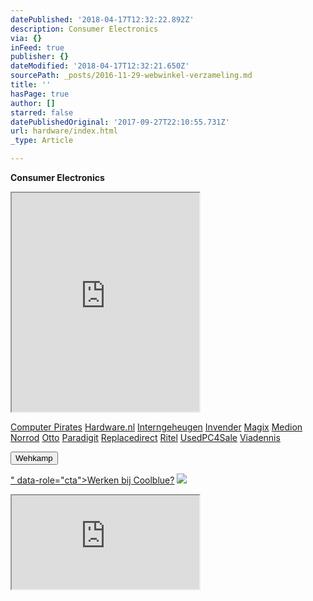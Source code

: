 ```yaml
---
datePublished: '2018-04-17T12:32:22.892Z'
description: Consumer Electronics
via: {}
inFeed: true
publisher: {}
dateModified: '2018-04-17T12:32:21.650Z'
sourcePath: _posts/2016-11-29-webwinkel-verzameling.md
title: ''
hasPage: true
author: []
starred: false
datePublishedOriginal: '2017-09-27T22:10:55.731Z'
url: hardware/index.html
_type: Article

---
```

**Consumer Electronics**

<iframe src="https://the-grid.github.io/ed-userhtml/?g=eJzdWMtu2zgU3fsrNAbina23_KSDTtpBO0gfCy-mq4CibiQiFCWQdOVgMP8-V7KcKGmdBybyYgxDNGmJ556je8kjrX57__Vi8_3bByszuVgPVocGaIKN3bba3ApYDxL-w_p7YOEnp7txxROTLSwvcpxyt2yGM-BpZhaWO6uHcGDwD07SXr2Ki-R2PRgMVtTKFFyTYWZMubDtqqom7xjohCtgZiLF0DJUpWDI8CoWVN4M1yuep5ZW7ME1cZFTVZ9vf8ppCto2GaSKJ7aEBBRemGgYVxBXXN6A0PbdT0lzkDZFyHGLWcp0aFGBiB83ny8tszWF4hQDaWInwz1Xt2HaksSOhb24UAi2cJYYpE3X1hF6gsc0phNW5KchdwB8S2I_MTNsYhRNAA_sBtREgrHPGXHDKHBGNC-XOZm5oTebNx1KXN-fRm7TUaRptuRkcsCuVKB1f7daY6jCBGEjA7PPK068WeREeyk0J64TRV7TEdgJpqE3j5pupVEGBYIMZXFdCFFUJ6qAnLLeUx-nBiWpgTpMgwliDJk7wZXrXe3z4apNiDPvjxPRvouob-4xUDPmTaQnYXbAezNex2ixzAg42Up9wHshLa9Ly3sBrbpySwxQgipVkSqa5xRjFvVybTPB2c3-eF4Sd2TIVomRJoHvOqNrsvnrcoQDpJ7nzH-HSYzfPefm-lFNgfxeiPEXSJDXiRRDPAT_74kQPpkIDCt3q3VWlG1xc5nAbkJ1uavL3PP9-bRT6F-qasz0E-X-aBFcry66AGurD6k6HHouGwYSd0pRFlw24bbbZitamZW1ZqEfPFIsSV6l2EOQnjTrgvSo2hGD4XmB47cGw_V-ZS46um1fplsCUnKdAG2qtpeivId4AxdyvDCPiBaGbvisZmiSXiPah10JjSC96AX72XtewzCF0Q2kkME2Bdks-a1L8eaO16nFTw9O7Nbk4Dmd9hhguii9SPaITF_SPWt1A8eb3TvdMPSj6cHpfns__vNy80q_WwNqQw1n40Qz2eDWGHY7eWcNfRhLB7DR4Y76_RMsMj5bHh5dKUq0tFr2spCwHFr2E9lzW6h6n8X7Ve8gJZdpkzrBzJ--zOH-lCvfDzP2kiBtvG-YGL-wUup6ksmDcaI5_rlwXccVPoOtzRSaVP4D2lFHuPOZH6wvikLEYgtWVuRQIjPBa3U2_y-1Vvb-JcjK3r9o-Rdbsfhl" height="350" style=""></iframe>

[Computer Pirates][0]
[Hardware.nl][1]
[Interngeheugen][2]
[Invender][3]
[Magix][4]
[Medion][5]
[Norrod][6]
[Otto][7]
[Paradigit][8]
[Replacedirect][9]
[Ritel][10]
[UsedPC4Sale][11]
[Viadennis][12]

<button data-role="cta" style="">Wehkamp</button>

[" data-role="cta"\>Werken bij Coolblue?][13]
![](https://the-grid-user-content.s3-us-west-2.amazonaws.com/d4d8e480-281e-41f8-a31e-4427722137e0.png)

<iframe src="https://the-grid.github.io/ed-userhtml/?g=eJyNULFuwyAU3PmKV_YUnFRy6mCWtnM7ZOmIARsUHFuYJrGq_HteqLt06ltOutM73Z14eH1_2X9-vIFLfZBE_IJVBoEtOKU5WEmMP8E3AbxeXVZnb5KrYL3lfLzsMu2s71yqoMjUnSFXdFneRTOYWRIiFLho25q6lMaKsTG2j-7IdPD6wLTqUasKtAibZtowHa1K_mQzy4sioFQ-USl838EU9V-bafiK2v7bB3KNmpbrLV3y1_SZU2iGaGysKadMCqYwNzb5aYC75JluqltffA" height="150" style=""></iframe>



[0]: http://www.computerpirates.com/
[1]: http://www.hardware.nl/
[2]: http://www.interngeheugen.com/tt/?tt=2902_12_133761_Interngeheugen&r=%2F
[3]: http://www.invender.nl/ttiv/index.php?tt=352_12_133761_Invender&r=%2F
[4]: http://www.magix.com/ap/tradetracker/?tt=2074_12_133761_Magix&r=%2F
[5]: http://tc.tradetracker.net/?c=3452&m=12&a=133761
[6]: http://www.norrod.nl/tt/index.aspx?tt=23396_12_133761_Norrod&r=%2F
[7]: http://www.otto.nl/
[8]: http://www.paradigit.nl/tt/index.aspx?tt=5043_12_133761_Paradigit&r=%2F
[9]: http://www.replacedirect.nl/
[10]: http://www.ritel.nl/telecom/?tt=668_12_133761_Ritel&r=%2F
[11]: http://tc.tradetracker.net/?c=20400&m=12&a=133761&r=UsedPC4sale&u=%2F
[12]: http://www.viadennis.nl/computer/?tt=15804_12_133761_Viadennis&r=%2F
[13]: %3Cscript%20type=